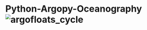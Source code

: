 # Python-Argopy-Oceanography![argofloats_cycle](https://user-images.githubusercontent.com/87760380/185407048-2ce44e03-7d6f-46be-9e58-c22464b16abf.png)
